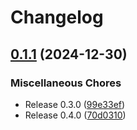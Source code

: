 # Changelog

## [0.1.1](https://github.com/kaans/mqtli/compare/mqtli-pub-v0.1.0...mqtli-pub-v0.1.1) (2024-12-30)


### Miscellaneous Chores

* Release 0.3.0 ([99e33ef](https://github.com/kaans/mqtli/commit/99e33efa1205bb0eb920c2b966e4a5da5815bfe3))
* Release 0.4.0 ([70d0310](https://github.com/kaans/mqtli/commit/70d031015c0e0ceeb5d01bae5147a4d1b5bae457))
